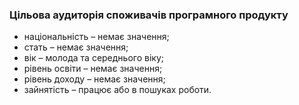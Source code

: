 ### Цільова аудиторія споживачів програмного продукту

- національність – немає значення;  
- стать – немає значення;  
- вік – молода та середнього віку;  
- рівень освіти – немає значення;  
- рівень доходу – немає значення;  
- зайнятість – працює або в пошуках роботи.
